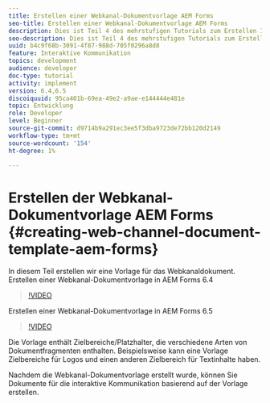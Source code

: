 ```yaml
---
title: Erstellen einer Webkanal-Dokumentvorlage AEM Forms
seo-title: Erstellen einer Webkanal-Dokumentvorlage AEM Forms
description: Dies ist Teil 4 des mehrstufigen Tutorials zum Erstellen Ihres ersten interaktiven Kommunikationsdokuments. In diesem Teil erstellen wir eine Vorlage für das Webkanaldokument.
seo-description: Dies ist Teil 4 des mehrstufigen Tutorials zum Erstellen Ihres ersten interaktiven Kommunikationsdokuments. In diesem Teil erstellen wir eine Vorlage für das Webkanaldokument.
uuid: b4c9f68b-3091-4f87-988d-705f0296a8d8
feature: Interaktive Kommunikation
topics: development
audience: developer
doc-type: tutorial
activity: implement
version: 6.4,6.5
discoiquuid: 95ca401b-69ea-49e2-a9ae-e144444e481e
topic: Entwicklung
role: Developer
level: Beginner
source-git-commit: d9714b9a291ec3ee5f3dba9723de72bb120d2149
workflow-type: tm+mt
source-wordcount: '154'
ht-degree: 1%

---
```



# Erstellen der Webkanal-Dokumentvorlage AEM Forms {#creating-web-channel-document-template-aem-forms}

In diesem Teil erstellen wir eine Vorlage für das Webkanaldokument.
Erstellen einer Webkanal-Dokumentvorlage in AEM Forms 6.4
>[!VIDEO](https://video.tv.adobe.com/v/22342?quality=9&learn=on)

Erstellen einer Webkanal-Dokumentvorlage in AEM Forms 6.5
>[!VIDEO](https://video.tv.adobe.com/v/27807?quality=9&learn=on)

Die Vorlage enthält Zielbereiche/Platzhalter, die verschiedene Arten von Dokumentfragmenten enthalten. Beispielsweise kann eine Vorlage Zielbereiche für Logos und einen anderen Zielbereich für Textinhalte haben.

Nachdem die Webkanal-Dokumentvorlage erstellt wurde, können Sie Dokumente für die interaktive Kommunikation basierend auf der Vorlage erstellen.
